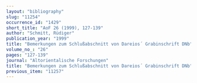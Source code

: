 ```yaml
---
layout: "bibliography"
slug: "11254"
occurrence_id: "1429"
short_title: "AoF 26 (1999), 127-139"
author: "Schmitt, Rüdiger"
publication_year: "1999"
title: "Bemerkungen zum Schlußabschnitt von Dareios´ Grabinschrift DNb"
volume_no_: "26"
pages: "127-139"
journal: "Altorientalische Forschungen"
title: "Bemerkungen zum Schlußabschnitt von Dareios´ Grabinschrift DNb"
previous_item: "11257"
---
```

